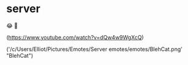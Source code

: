
# server



:joy: 🚮


(https://www.youtube.com/watch?v=dQw4w9WgXcQ)

('/c/Users/Elliot/Pictures/Emotes/Server emotes/emotes/BlehCat.png' "BlehCat")

